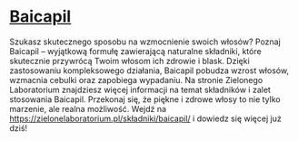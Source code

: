 # [Baicapil](https://zielonelaboratorium.pl/składniki/baicapil/)

Szukasz skutecznego sposobu na wzmocnienie swoich włosów? Poznaj Baicapil – wyjątkową formułę zawierającą naturalne składniki, które skutecznie przywrócą Twoim włosom ich zdrowie i blask. Dzięki zastosowaniu kompleksowego działania, Baicapil pobudza wzrost włosów, wzmacnia cebulki oraz zapobiega wypadaniu. Na stronie Zielonego Laboratorium znajdziesz więcej informacji na temat składników i zalet stosowania Baicapil. Przekonaj się, że piękne i zdrowe włosy to nie tylko marzenie, ale realna możliwość. Wejdź na https://zielonelaboratorium.pl/składniki/baicapil/ i dowiedz się więcej już dziś!